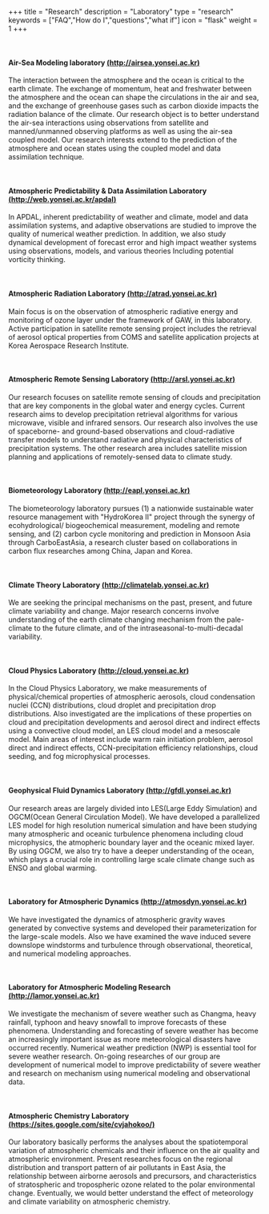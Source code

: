 +++
title = "Research"
description = "Laboratory"
type = "research"
keywords = ["FAQ","How do I","questions","what if"]
icon = "flask"
weight = 1
+++

<!--more-->

<div class='image'>
<img src="../../img/cbackground.jpg" class="img-responsive" alt="">
</div>

<br>

#### Air-Sea Modeling laboratory [(http://airsea.yonsei.ac.kr)](http://airsea.yonsei.ac.kr)
The interaction between the atmosphere and the ocean is critical to the earth climate. The exchange of momentum, heat and freshwater between the atmosphere and the ocean can shape the circulations in the air and sea, and the exchange of greenhouse gases such as carbon dioxide impacts the radiation balance of the climate. Our research object is to better understand the air-sea interactions using observations from satellite and manned/unmanned observing platforms as well as using the air-sea coupled model. Our research interests extend to the prediction of the atmosphere and ocean states using the coupled model and data assimilation technique.

<br>

#### Atmospheric Predictability & Data Assimilation Laboratory [(http://web.yonsei.ac.kr/apdal)](http://web.yonsei.ac.kr/apdal)
In APDAL, inherent predictability of weather and climate, model and data assimilation systems, and adaptive observations are studied to improve the quality of numerical weather prediction. In addition, we also study dynamical development of forecast error and high impact weather systems using observations, models, and various theories Including potential vorticity thinking.

<br>

#### Atmospheric Radiation Laboratory [(http://atrad.yonsei.ac.kr)](http://atrad.yonsei.ac.kr)
Main focus is on the observation of atmospheric radiative energy and monitoring of ozone layer under the framework of GAW, in this laboratory. Active participation in satellite remote sensing project includes the retrieval of aerosol optical properties from COMS and satellite application projects at Korea Aerospace Research Institute.

<br>

#### Atmospheric Remote Sensing Laboratory [(http://arsl.yonsei.ac.kr)](http://arsl.yonsei.ac.kr)
Our research focuses on satellite remote sensing of clouds and precipitation that are key components in the global water and energy cycles. Current research aims to develop precipitation retrieval algorithms for various microwave, visible and infrared sensors. Our research also involves the use of spaceborne- and ground-based observations and cloud-radiative transfer models to understand radiative and physical characteristics of precipitation systems. The other research area includes satellite mission planning and applications of remotely-sensed data to climate study.

<br>

####  Biometeorology Laboratory [(http://eapl.yonsei.ac.kr)](http://eapl.yonsei.ac.kr)
The biometeorology laboratory pursues (1) a nationwide sustainable water resource management with "HydroKorea II" project through the synergy of ecohydrological/ biogeochemical measurement, modeling and remote sensing, and (2) carbon cycle monitoring and prediction in Monsoon Asia through CarboEastAsia, a research cluster based on collaborations in carbon flux researches among China, Japan and Korea.

<br>

#### Climate Theory Laboratory [(http://climatelab.yonsei.ac.kr)](http://climatelab.yonsei.ac.kr)
We are seeking the principal mechanisms on the past, present, and future climate variability and change. Major research concerns involve understanding of the earth climate changing mechanism from the pale-climate to the future climate, and of the intraseasonal-to-multi-decadal variability.

<br>

#### Cloud Physics Laboratory [(http://cloud.yonsei.ac.kr)](http://cloud.yonsei.ac.kr)
In the Cloud Physics Laboratory, we make measurements of physical/chemical properties of atmospheric aerosols, cloud condensation nuclei (CCN) distributions, cloud droplet and precipitation drop distributions. Also investigated are the implications of these properties on cloud and precipitation developments and aerosol direct and indirect effects using a convective cloud model, an LES cloud model and a mesoscale model. Main areas of interest include warm rain initiation problem, aerosol direct and indirect effects, CCN-precipitation efficiency relationships, cloud seeding, and fog microphysical processes.

<br>

#### Geophysical Fluid Dynamics Laboratory [(http://gfdl.yonsei.ac.kr)](http://gfdl.yonsei.ac.kr)
Our research areas are largely divided into LES(Large Eddy Simulation) and OGCM(Ocean General Circulation Model).
We have developed a parallelized LES model for high resolution numerical simulation and have been studying many atmospheric and oceanic turbulence phenomena including cloud microphysics, the atmopheric boundary layer and the oceanic mixed layer. By using OGCM, we also try to have a deeper understanding of the ocean, which plays a crucial role in controlling large scale climate change such as ENSO and global warming.

<br>

#### Laboratory for Atmospheric Dynamics [(http://atmosdyn.yonsei.ac.kr)](http://atmosdyn.yonsei.ac.kr)
We have investigated the dynamics of atmospheric gravity waves generated by convective systems and developed their parameterization for the large-scale models. Also we have examined the wave induced severe downslope windstorms and turbulence through observational, theoretical, and numerical modeling approaches.

<br>

#### Laboratory for Atmospheric Modeling Research [(http://lamor.yonsei.ac.kr)](http://lamor.yonsei.ac.kr)
We investigate the mechanism of severe weather such as Changma, heavy rainfall, typhoon and heavy snowfall to improve forecasts of these phenomena. Understanding and forecasting of severe weather has become an increasingly important issue as more meteorological disasters have occurred recently. Numerical weather prediction (NWP) is essential tool for severe weather research. On-going researches of our group are development of numerical model to improve predictability of severe weather and research on mechanism using numerical modeling and observational data.

<br>

#### Atmospheric Chemistry Laboratory [(https://sites.google.com/site/cvjahokoo/)](https://sites.google.com/site/cvjahokoo/)
Our laboratory basically performs the analyses about the spatiotemporal variation of atmospheric chemicals and their influence on the air quality and atmospheric environment. Present researches focus on the regional distribution and transport pattern of air pollutants in East Asia, the relationship between airborne aerosols and precursors, and characteristics of stratospheric and tropospheric ozone related to the polar environmental change. Eventually, we would better understand the effect of meteorology and climate variability on atmospheric chemistry.

<br>

